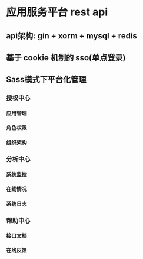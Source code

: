 # 应用服务平台 rest api
## api架构: gin + xorm + mysql + redis
## 基于 cookie 机制的 sso(单点登录)
## Sass模式下平台化管理
### 授权中心
#### 应用管理
#### 角色权限
#### 组织架构
### 分析中心
#### 系统监控
#### 在线情况
#### 系统日志
### 帮助中心
#### 接口文档
#### 在线反馈
